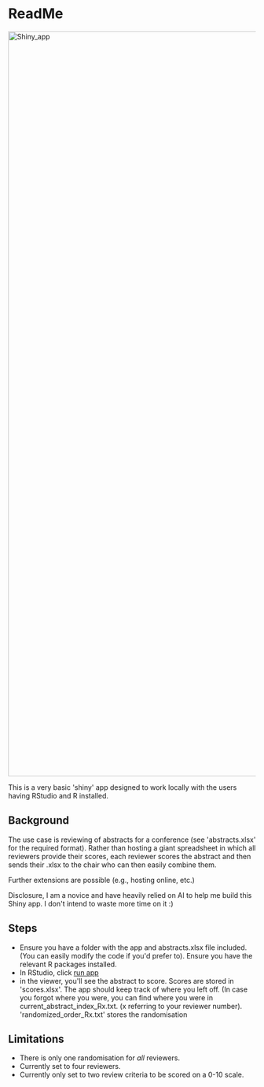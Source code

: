 # ReadMe

<img width="1512" alt="Shiny_app" src="https://github.com/user-attachments/assets/581c7965-1f0d-491c-b8f6-14b062a6f8a2">

This is a very basic 'shiny' app designed to work locally with the users having RStudio and R installed.



## Background
The use case is reviewing of abstracts for a conference (see 'abstracts.xlsx' for the required format). Rather than hosting a giant spreadsheet in which all reviewers provide their scores, each reviewer scores the abstract and then sends their .xlsx to the chair who can then easily combine them.

Further extensions are possible (e.g., hosting online, etc.)

Disclosure, I am a novice and have heavily relied on AI to help me build this Shiny app. I don't intend to waste more time on it :)

## Steps

* Ensure you have a folder with the app and abstracts.xlsx file included. (You can easily modify the code if you'd prefer to). Ensure you have the relevant R packages installed.
* In RStudio, click [run app](https://mastering-shiny.org/basic-app.html)
* in the viewer, you'll see the abstract to score. Scores are stored in 'scores.xlsx'. The app should keep track of where you left off. (In case you forgot where you were, you can find where you were in current_abstract_index_Rx.txt. (x referring to your reviewer number). 'randomized_order_Rx.txt' stores the randomisation

## Limitations
* There is only one randomisation for _all_ reviewers.
* Currently set to four reviewers.
* Currently only set to two review criteria to be scored on a 0-10 scale.




